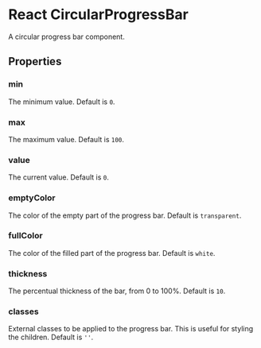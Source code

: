# React CircularProgressBar

A circular progress bar component.

## Properties

### min
The minimum value. Default is ```0```.

### max
The maximum value. Default is ```100```.

### value
The current value. Default is ```0```.

### emptyColor
The color of the empty part of the progress bar.  Default is ```transparent```.

### fullColor
The color of the filled part of the progress bar. Default is ```white```.

### thickness
The percentual thickness of the bar, from 0 to 100%. Default is ```10```.

### classes
External classes to be applied to the progress bar. This is useful for styling the children. Default is ```''```.